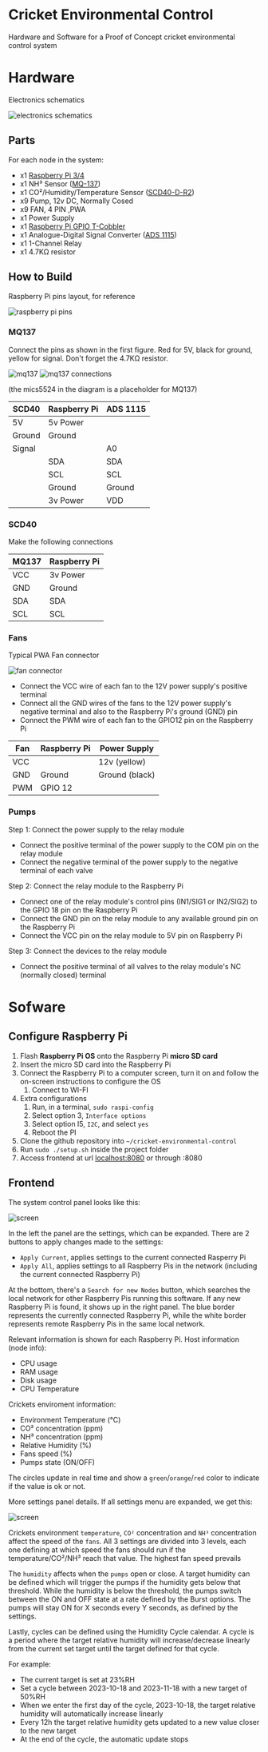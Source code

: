 # Cricket Environmental Control
Hardware and Software for a Proof of Concept cricket environmental control system

# Hardware
Electronics schematics

![electronics schematics](docs/electronics_schematics.png)

## Parts
For each node in the system:
- x1 [Raspberry Pi 3/4](https://www.raspberrypi.com/products/raspberry-pi-4-model-b/)
- x1 NH³ Sensor ([MQ-137](https://www.sparkfun.com/products/17053))
- x1 CO²/Humidity/Temperature Sensor ([SCD40-D-R2](https://eu.mouser.com/ProductDetail/Seeed-Studio/101020952?qs=Wj%2FVkw3K%252BMAxvvk3MfR8Aw%3D%3D))
- x9 Pump, 12v DC, Normally Cosed
- x9 FAN, 4 PIN ,PWA
- x1 Power Supply
- x1 [Raspberry Pi GPIO T-Cobbler](https://mauser.pt/catalog/product_info.php?cPath=1667_2620_2955&products_id=096-7339)
- x1 Analogue-Digital Signal Converter ([ADS 1115](https://mauser.pt/catalog/product_info.php?cPath=1667_2604_3365&products_id=096-7616))
- x1 1-Channel Relay
- x1 4.7KΩ resistor

## How to Build
Raspberry Pi pins layout, for reference

![raspberry pi pins](docs/raspberry_pi_pins.png)

### MQ137
Connect the pins as shown in the first figure. Red for 5V, black for ground, yellow for signal. Don't forget the 4.7KΩ resistor.

![mq137](docs/mq137.png)
![mq137 connections](docs/mq137_connections.png)

(the mics5524 in the diagram is a placeholder for MQ137)

| SCD40  | Raspberry Pi | ADS 1115 |
|--------|--------------|----------|
|   5V   |   5v Power   |          |
| Ground |    Ground    |          |
| Signal |              |    A0    |
|        |      SDA     |    SDA   |
|        |      SCL     |    SCL   |
|        |    Ground    |  Ground  |
|        |   3v Power   |    VDD   |

### SCD40
Make the following connections

| MQ137 | Raspberry Pi |
|-------|--------------|
|  VCC  |   3v Power   |
|  GND  |    Ground    |
|  SDA  |      SDA     |
|  SCL  |      SCL     |

### Fans
Typical PWA Fan connector

![fan connector](docs/fan_connector.png)

- Connect the VCC wire of each fan to the 12V power supply's positive terminal
- Connect all the GND wires of the fans to the 12V power supply's negative terminal and also to the Raspberry Pi's ground (GND) pin
- Connect the PWM wire of each fan to the GPIO12 pin on the Raspberry Pi

|  Fan  | Raspberry Pi | Power Supply |
|-------|--------------|--------------|
|  VCC  |              | 12v (yellow) |
|  GND  |    Ground    |Ground (black)|
|  PWM  |    GPIO 12   |              |

### Pumps

Step 1: Connect the power supply to the relay module
- Connect the positive terminal of the power supply to the COM pin on the relay module
- Connect the negative terminal of the power supply to the negative terminal of each valve

Step 2: Connect the relay module to the Raspberry Pi
- Connect one of the relay module's control pins (IN1/SIG1 or IN2/SIG2) to the GPIO 18 pin on the Raspberry Pi
- Connect the GND pin on the relay module to any available ground pin on the Raspberry Pi
- Connect the VCC pin on the relay module to 5V pin on Raspberry Pi

Step 3: Connect the devices to the relay module
- Connect the positive terminal of all valves to the relay module's NC (normally closed) terminal

# Sofware

## Configure Raspberry Pi
1. Flash **Raspberry Pi OS** onto the Raspberry Pi **micro SD card**
2. Insert the micro SD card into the Raspberry Pi
3. Connect the Raspberry Pi to a computer screen, turn it on and follow the on-screen instructions to configure the OS
    1. Connect to WI-FI
4. Extra configurations
    1. Run, in a terminal, `sudo raspi-config`
    2. Select option 3, `Interface options`
    3. Select option I5, `I2C`, and select `yes`
    4. Reboot the PI
5. Clone the github repository into `~/cricket-environmental-control`
6. Run `sudo ./setup.sh` inside the project folder
7. Access frontend at url [localhost:8080](http://localhost:8080) or through <raspberry-pi-ip>:8080

## Frontend
The system control panel looks like this:

![screen](docs/screen.png)

In the left the panel are the settings, which can be expanded. 
There are 2 buttons to apply changes made to the settings:
- `Apply Current`, applies settings to the current connected Rasperry Pi
- `Apply All`, applies settings to all Raspberry Pis in the network (including the current connected Raspberry Pi)

At the bottom, there's a `Search for new Nodes` button, which searches the local network for other Raspberry Pis running this software.
If any new Raspberry Pi is found, it shows up in the right panel. The blue border represents the currently connected Raspberry Pi, while the white border represents remote Raspberry Pis in the same local network.

Relevant information is shown for each Raspberry Pi. Host information (node info):
- CPU usage
- RAM usage
- Disk usage
- CPU Temperature

Crickets enviroment information:
- Environment Temperature (°C)
- CO² concentration (ppm)
- NH³ concentration (ppm)
- Relative Humidity (%)
- Fans speed (%)
- Pumps state (ON/OFF)

The circles update in real time and show a `green`/`orange`/`red` color to indicate if the value is ok or not.

More settings panel details. If all settings menu are expanded, we get this:

![screen](docs/all_settings.png)

Crickets environment `temperature`, `CO²` concentration and `NH³` concentration affect the speed of the `fans`.
All 3 settings are divided into 3 levels, each one defining at which speed the fans should run if the temperature/CO²/NH³ reach that value.
The highest fan speed prevails

The `humidity` affects when the `pumps` open or close.
A target humidity can be defined which will trigger the pumps if the humidity gets below that threshold.
While the humidity is below the threshold, the pumps switch between the ON and OFF state at a rate defined by the Burst options.
The pumps will stay ON for X seconds every Y seconds, as defined by the settings.

Lastly, cycles can be defined using the Humidity Cycle calendar.
A cycle is a period where the target relative humidity will increase/decrease linearly from the current set target until the target defined for that cycle.

For example:
- The current target is set at 23%RH
- Set a cycle between 2023-10-18 and 2023-11-18 with a new target of 50%RH
- When we enter the first day of the cycle, 2023-10-18, the target relative humidity will automatically increase linearly
- Every 12h the target relative humidity gets updated to a new value closer to the new target
- At the end of the cycle, the automatic update stops